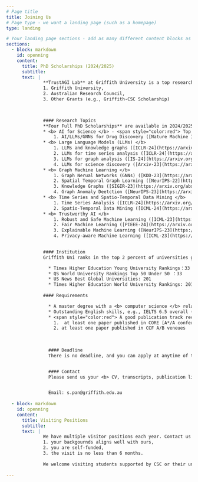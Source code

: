 ```yaml
---
# Page title
title: Joining Us
# Page type - we want a landing page (such as a homepage)
type: landing

# Your landing page sections - add as many different content blocks as you like
sections:
  - block: markdown
    id: openning
    content:
      title: PhD Scholarships (2024/2025)
      subtitle: 
      text: |
              **TrustAGI Lab** at Griffith University is a top research lab focusing on trustworthy artificial general AI research. We am looking for self-motivated Ph.D students funded by: 
              1. Griffith University, 
              2. Australian Research Council, 
              3. Other Grants (e.g., Griffith-CSC Scholarship)


              
              #### Research Topics
              **Four Full PhD Scholarships** are available in 2024/2025. The scholarships cover both tuition fee and living stipends. We are looking for candidates to work on the following research topics.  See our recent publications for more details. Contact us if you are interested in one of these topics. 
              * <b> AI for Science </b> - <span style="color:red"> Top Priority</span>
                  1. AI/LLMs/GNNs for Drug Discovery ([Nature Machine Intelligence 2024](https://www.biorxiv.org/content/10.1101/2023.09.17.558145v1))
              * <b> Large Language Models (LLMs) </b> 
                  1. LLMs and knowledge graphs ([ICLR-24](https://arxiv.org/abs/2310.01061), [TKDE-24](https://arxiv.org/abs/2306.08302)) - <span style="color:red"> Top Priority</span>
                  2. LLMs for time series analysis ([ICLR-24](https://arxiv.org/abs/2310.01728))
                  3. LLMs for graph analysis ([IS-24](https://arxiv.org/abs/2310.05499)) - <span style="color:red"> Top Priority</span>
                  4. LLMs for science discovery ([Arxiv-23](https://arxiv.org/abs/2310.07984))
              * <b> Graph Machine Learning </b>
                  1. Graph Nerual Networks (GNNs) ([KDD-23](https://arxiv.org/abs/2305.18457))
                  2. Spatial Temporal Graph Learning ([NeurIPS-22](https://proceedings.neurips.cc/paper_files/paper/2022/file/7dadc855cef7494d5d956a8d28add871-Paper-Conference.pdf))
                  3. Knowledge Graphs ([SIGIR-23](https://arxiv.org/abs/2304.08183))
                  4. Graph Anomaly Deetction ([NeurIPS-23](https://arxiv.org/abs/2310.16520))
              * <b> Time Series and Spatio-Temporal Data Mining </b>
                  1. Time Series Analysis ([ICLR-24](https://arxiv.org/abs/2310.01728))
                  2. Spatio-Temporal Data Mining ([ICML-24](https://arxiv.org/abs/2402.02713))
              * <b> Trustworthy AI </b>
                  1. Robust and Safe Machine Learning ([ICML-23](https://proceedings.mlr.press/v202/zhang23aq/zhang23aq.pdf))
                  2. Fair Machine Learning ([PIEEE-24](https://arxiv.org/abs/2205.07424))
                  3. Explainable Machine Learning ([NeurIPS-23](https://arxiv.org/abs/2310.16520))
                  4. Privacy-aware Machine Learning ([ICML-23](https://proceedings.mlr.press/v202/zhang23aq/zhang23aq.pdf))

              
              #### Institution
              Griffith Uni ranks in the top 2 percent of universities globally with 50000 students spanning six campuses in South East Queensland, Australia. The [Computer Science & Engineering](https://www.shanghairanking.com/institution/griffith-university) at Griffith ranks in the top **76-100** globally. 

                * Times Higher Education Young University Rankings：33
                * QS World University Rankings Top 50 Under 50 ：33
                * US News Best Global Universities: 201
                * Times Higher Education World University Rankings: 201–250
                
              #### Requirements

                * A master degree with a <b> computer science </b> related background, and GPA > 85/100. Outstanding students with only undergraduate degree can also be considered, if GPA > 90/100.
                * Outstanding English skills, e.g., IELTS 6.5 overall (no band less than 6.0), TOEFL IBT 79 + (no sub-score less than 19), PTE 58 (no sub-score less than 50).
                * <span style="color:red"> A good publication track record, demonstrated by publications.</span>
                  1.  at least one paper published in CORE [A*/A conference](http://portal.core.edu.au/conf-ranks/) or JCR Q1 Journal, or
                  2. at least one paper published in CCF A/B veneues
  
  
  
                #### Deadline
                There is no deadline, and you can apply at anytime of the year! 


                #### Contact
                Please send us your <b> CV, transcripts, publication list, and research topics# (not have to be the one listed above) </b> that you are interested in. Due to large number of applications, We may only reply to selected applicants.


                Email: s.pan@griffith.edu.au
      
  - block: markdown
    id: openning
    content:
      title: Visiting Positions
      subtitle: 
      text: |
              We have multiple visitor positions each year. Contact us if               
              1. your backgournds aligns well with ours, 
              2. you are self-funded, 
              3. the visit is no less than 6 months.
              
              We welcome visiting students supported by CSC or their universities. We have multiple faculty academics in the lab. For the CSC visiting request, each year each academic in the lab can only host **2** visiting students per CSC requirement. 
      
---
```

